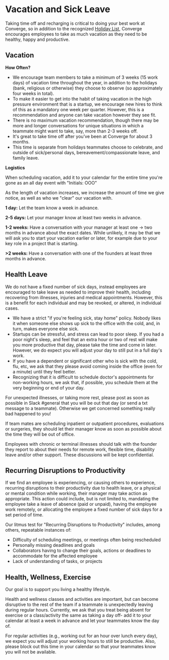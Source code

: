 # Vacation and Sick Leave

Taking time off and recharging is critical to doing your best work at Converge, so in addition to the recognized [Holiday List](https://github.com/converge-co/handbook/blob/master/Benefits%20and%20Perks/Holiday%20List.md), Converge encourages employees to take as much vacation as they need to be healthy, happy and productive.

## Vacation

**How Often?**

* We encourage team members to take a minimum of 3 weeks (15 work days) of vacation time throughout the year, in addition to the holidays (bank, religious or otherwise) they choose to observe (so approximately four weeks in total).
* To make it easier to get into the habit of taking vacation in the high pressure environment that is a startup, we encourage new hires to think of this as a mandatory one week per quarter. However, this is a recommendation and anyone can take vacation however they see fit.
* There is no maximum vacation recommendation, though there may be more and longer conversations for unique situations in which a teammate might want to take, say, more than 2-3 weeks off.
* It's great to take time off after you’ve been at Converge for about 3 months.
* This time is separate from holidays teammates choose to celebrate, and outside of sick/personal days, bereavement/compassionate leave, and family leave.

**Logistics**

When scheduling vacation, add it to your calendar for the entire time you're gone as an all day event with "Initials: OOO"

As the length of vacation increases, we increase the amount of time we give notice, as well as who we "clear" our vacation with.

**1 day:** Let the team know a week in advance.

**2-5 days:** Let your manager know at least two weeks in advance.

**1-2 weeks:** Have a conversation with your manager at least one -> two months in advance about the exact dates. While unlikely, it may be that we will ask you to start your vacation earlier or later, for example due to your key role in a project that is starting.

**>2 weeks:** Have a conversation with one of the founders at least three months in advance.

## Health Leave

We do not have a fixed number of sick days, instead employees are encouraged to take leave as needed to improve their health, including recovering from illnesses, injuries and medical appointments. However, this is a benefit for each individual and may be revoked, or altered, in individual cases.

* We have a strict "if you're feeling sick, stay home" policy. Nobody likes it when someone else shows up sick to the office with the cold, and, in turn, makes everyone else sick.
* Startups can be stressful, and stress can lead to poor sleep. If you had a poor night's sleep, and feel that an extra hour or two of rest will make you more productive that day, please take the time and come in later. However, we do expect you will adjust your day to still put in a full day's work.
* If you have a dependent or significant other who is sick with the cold, flu, etc, we ask that they please avoid coming inside the office (even for a minute) until they feel better.
* Recognizing that it is difficult to schedule doctor's appointments for non-working hours, we ask that, if possible, you schedule them at the very beginning or end of your day.

For unexpected illnesses, or taking more rest, please post as soon as possible in Slack #general that you will be out that day (or send a txt message to a teammate). Otherwise we get concerned something really bad happened to you!

If team mates are scheduling inpatient or outpatient procedures, evaluations or surgeries, they should let their manager know as soon as possible about the time they will be out of office.

Employees with chronic or terminal illnesses should talk with the founder they report to about their needs for remote work, flexible time, disability leave and/or other support. These discussions will be kept confidential.

## Recurring Disruptions to Productivity

If we find an employee is experiencing, or causing others to experience, recurring disruptions to their productivity due to health leave, or a physical or mental condition while working, their manager may take action as appropriate. This action could include, but is not limited to, mandating the employee take a leave of absence (paid or unpaid), having the employee work remotely, or allocating the employee a fixed number of sick days for a set period of time.

Our litmus test for "Recurring Disruptions to Productivity" includes, among others, repeatable instances of:

* Difficulty of scheduling meetings, or meetings often being rescheduled
* Personally missing deadlines and goals
* Collaborators having to change their goals, actions or deadlines to accommodate for the affected employee
* Lack of understanding of tasks, or projects

## Health, Wellness, Exercise

Our goal is to support you living a healthy lifestyle.

Health and wellness classes and activities are important, but can become disruptive to the rest of the team if a teammate is unexpectedly leaving during regular hours. Currently, we ask that you treat being absent for exercise or a class/activity the same as taking a day off- add it to your calendar at least a week in advance and let your teammates know the day of.

For regular activities (e.g., working out for an hour over lunch every day), we expect you will adjust your working hours to still be productive. Also, please block out this time in your calendar so that your teammates know you will not be available.
